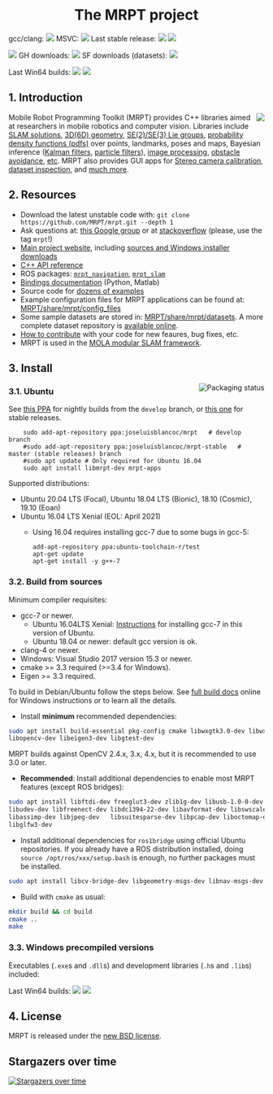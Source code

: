 <h1 align="center">The MRPT project</h1>

gcc/clang: <a href="https://circleci.com/gh/MRPT/mrpt/tree/develop"><img src="https://circleci.com/gh/MRPT/mrpt/tree/develop.svg?style=svg"></a> MSVC: <a href="https://ci.appveyor.com/project/jlblancoc/mrpt" alt="AppVeyor:msvc"><img src="https://ci.appveyor.com/api/projects/status/yjs4lpj02f6a1ylg/branch/develop?svg=true" /></a> Last stable release: <a href="https://github.com/MRPT/mrpt/releases" alt="Releases"><img src="https://img.shields.io/github/release/MRPT/mrpt.svg" /></a> <a href="https://gitter.im/MRPT/mrpt" alt="Gitter"><img src="https://badges.gitter.im/Join%20Chat.svg" /></a>

<a href="https://codecov.io/gh/MRPT/mrpt" alt="codecov"><img src="https://codecov.io/gh/MRPT/mrpt/branch/develop/graph/badge.svg" /></a>  GH downloads: <a href="https://github.com/MRPT/mrpt/releases" alt="GitHub"><img src="https://img.shields.io/github/downloads/mrpt/mrpt/total.svg" /></a> SF downloads (datasets): <a href="https://sourceforge.net/projects/mrpt/files/" alt="SourceForge"><img src="https://img.shields.io/sourceforge/dt/mrpt.svg" /></a>

Last Win64 builds: <a href='https://bintray.com/mrpt/mrpt-win-binaries/MRPT-nightly-builds/win64-develop/link'><img src='https://api.bintray.com/packages/mrpt/mrpt-win-binaries/MRPT-nightly-builds/images/download.svg?version=win64-develop'></a> <a href='https://bintray.com/mrpt/mrpt-win-binaries/MRPT-nightly-builds/win64-stable/link'><img src='https://api.bintray.com/packages/mrpt/mrpt-win-binaries/MRPT-nightly-builds/images/download.svg?version=win64-stable'></a>

## 1. Introduction
<img align="right" src="https://mrpt.github.io/imgs/mrpt-videos-mix2.gif">

Mobile Robot Programming Toolkit (MRPT) provides C++ libraries aimed at researchers
in mobile robotics and computer vision. Libraries include [SLAM solutions](https://www.mrpt.org/List_of_SLAM_algorithms), [3D(6D) geometry](https://www.mrpt.org/tutorials/programming/maths-and-geometry/2d_3d_geometry/), [SE(2)/SE(3) Lie groups](https://ingmec.ual.es/~jlblanco/papers/jlblanco2010geometry3D_techrep.pdf),
[probability density functions (pdfs)](https://docs.mrpt.org/reference/develop/classmrpt_1_1math_1_1_c_probability_density_function.html) over points, landmarks, poses and maps,
Bayesian inference ([Kalman filters](https://www.mrpt.org/Kalman_Filters), [particle filters](https://www.mrpt.org/tutorials/programming/statistics-and-bayes-filtering/particle_filters/)), [image processing](https://www.mrpt.org/tutorials/programming/images-image-processing-camera-models/), [obstacle avoidance](https://www.mrpt.org/Obstacle_avoidance), [etc](https://reference.mrpt.org/devel/modules.html).
MRPT also provides GUI apps for [Stereo camera calibration](https://www.mrpt.org/list-of-mrpt-apps/application-kinect-stereo-calib/), [dataset inspection](https://www.mrpt.org/list-of-mrpt-apps/rawlogviewer/),
and [much more](https://www.mrpt.org/list-of-mrpt-apps/).

## 2. Resources
  * Download the latest unstable code with: `git clone https://github.com/MRPT/mrpt.git --depth 1`
  * Ask questions at: [this Google group](https://www.mrpt.org/forum/) or at [stackoverflow](https://stackoverflow.com/search?q=mrpt) (please, use the tag `mrpt`!)
  * [Main project website](https://www.mrpt.org/), including [sources and Windows installer downloads](https://www.mrpt.org/download-mrpt/)
  * [C++ API reference](https://docs.mrpt.org/reference/)
  * ROS packages: [`mrpt_navigation`](https://wiki.ros.org/mrpt_navigation), [`mrpt_slam`](https://wiki.ros.org/mrpt_slam)
  * [Bindings documentation](https://github.com/MRPT/mrpt/wiki) (Python, Matlab)
  * Source code for [dozens of examples](https://www.mrpt.org/tutorials/mrpt-examples/)
  * Example configuration files for  MRPT applications can be found at:
     [MRPT/share/mrpt/config_files](https://github.com/MRPT/mrpt/tree/master/share/mrpt/config_files)
  * Some sample datasets are stored in:
     [MRPT/share/mrpt/datasets](https://github.com/MRPT/mrpt/tree/master/share/mrpt/datasets).
    A more complete dataset repository is [available online](http://www.mrpt.org/robotics_datasets).
  * [How to contribute](https://github.com/MRPT/mrpt/blob/master/.github/CONTRIBUTING.md) with your code for new feaures, bug fixes, etc.
  * MRPT is used in the [MOLA modular SLAM framework](https://github.com/MOLAorg/mola/).

## 3. Install

<a href="https://repology.org/project/mrpt/versions"> 
  <img align="right" src="https://repology.org/badge/vertical-allrepos/mrpt.svg" alt="Packaging status">
</a>

### 3.1. Ubuntu

See [this PPA](https://launchpad.net/~joseluisblancoc/+archive/ubuntu/mrpt) for nightly builds from the `develop` branch, or [this one](https://launchpad.net/~joseluisblancoc/+archive/ubuntu/mrpt-stable) for stable releases.

        sudo add-apt-repository ppa:joseluisblancoc/mrpt   # develop branch
        #sudo add-apt-repository ppa:joseluisblancoc/mrpt-stable   # master (stable releases) branch
        #sudo apt update # Only required for Ubuntu 16.04
        sudo apt install libmrpt-dev mrpt-apps

Supported distributions:
  * Ubuntu 20.04 LTS (Focal), Ubuntu 18.04 LTS (Bionic), 18.10 (Cosmic), 19.10 (Eoan)
  * Ubuntu 16.04 LTS Xenial (EOL: April 2021)
  	* Using 16.04 requires installing gcc-7 due to some bugs in gcc-5:

          add-apt-repository ppa:ubuntu-toolchain-r/test
          apt-get update
          apt-get install -y g++-7


### 3.2. Build from sources

Minimum compiler requisites:
  * gcc-7 or newer.
    * Ubuntu 16.04LTS Xenial: [Instructions](https://gist.github.com/jlblancoc/99521194aba975286c80f93e47966dc5) for installing gcc-7 in this version of Ubuntu.
    * Ubuntu 18.04 or newer: default gcc version is ok.
  * clang-4 or newer.
  * Windows: Visual Studio 2017 version 15.3 or newer.
  * cmake >= 3.3 required (>=3.4 for Windows).
  * Eigen >= 3.3 required.

To build in Debian/Ubuntu follow the steps below. See [full build docs](http://www.mrpt.org/Building_and_Installing_Instructions) online
for Windows instructions or to learn all the details.

  * Install **minimum** recommended dependencies:

```bash
sudo apt install build-essential pkg-config cmake libwxgtk3.0-dev libwxgtk3.0-gtk3-dev \
libopencv-dev libeigen3-dev libgtest-dev
```
  MRPT builds against OpenCV 2.4.x, 3.x, 4.x, but it is recommended to use 3.0 or later.


  * **Recommended**: Install additional dependencies to enable most MRPT features (except ROS bridges):

```bash
sudo apt install libftdi-dev freeglut3-dev zlib1g-dev libusb-1.0-0-dev \
libudev-dev libfreenect-dev libdc1394-22-dev libavformat-dev libswscale-dev \
libassimp-dev libjpeg-dev   libsuitesparse-dev libpcap-dev liboctomap-dev \
libglfw3-dev
```

  * Install additional dependencies for `ros1bridge` using official Ubuntu repositories.
  If you already have a ROS distribution installed, doing `source /opt/ros/xxx/setup.bash`
  is enough, no further packages must be installed.

```bash
sudo apt install libcv-bridge-dev libgeometry-msgs-dev libnav-msgs-dev librosbag-storage-dev libroscpp-dev libsensor-msgs-dev libstd-srvs-dev libstereo-msgs-dev libtf2-dev libtf2-msgs-dev libbz2-dev
```

  * Build with `cmake` as usual:

```bash
mkdir build && cd build
cmake ..
make
```

### 3.3. Windows precompiled versions

Executables (`.exe`s and `.dll`s) and development libraries (`.h`s and `.lib`s) included:

Last Win64 builds: <a href='https://bintray.com/mrpt/mrpt-win-binaries/MRPT-nightly-builds/win64-develop/link'><img src='https://api.bintray.com/packages/mrpt/mrpt-win-binaries/MRPT-nightly-builds/images/download.svg?version=win64-develop'></a> <a href='https://bintray.com/mrpt/mrpt-win-binaries/MRPT-nightly-builds/win64-stable/link'><img src='https://api.bintray.com/packages/mrpt/mrpt-win-binaries/MRPT-nightly-builds/images/download.svg?version=win64-stable'></a>


## 4. License
MRPT is released under the [new BSD license](http://www.mrpt.org/License/).


## Stargazers over time

[![Stargazers over time](https://starchart.cc/MRPT/mrpt.svg)](https://starchart.cc/MRPT/mrpt)
